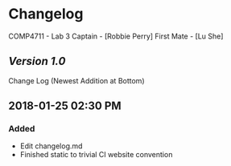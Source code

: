 # Changelog
COMP4711 - Lab 3
Captain - [Robbie Perry]
First Mate - [Lu She]

## *Version 1.0*

Change Log (Newest Addition at Bottom)
## 2018-01-25 02:30 PM
### Added
- Edit changelog.md
- Finished static to trivial CI website convention


